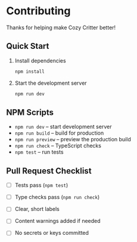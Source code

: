 # Contributing

Thanks for helping make Cozy Critter better!

## Quick Start

1. Install dependencies
   ```bash
   npm install
   ```
2. Start the development server
   ```bash
   npm run dev
   ```

## NPM Scripts

- `npm run dev` – start development server
- `npm run build` – build for production
- `npm run preview` – preview the production build
- `npm run check` – TypeScript checks
- `npm test` – run tests

## Pull Request Checklist

- [ ] Tests pass (`npm test`)
- [ ] Type checks pass (`npm run check`)
- [ ] Clear, short labels
- [ ] Content warnings added if needed
- [ ] No secrets or keys committed

